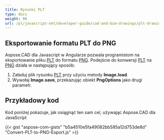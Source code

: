 ```yaml
---
title: Rysunki PLT
type: docs
weight: 90
url: /pl/javascript-net/developer-guide/cad-and-bim-drawings/plt-drawings/
---
```


## **Eksportowanie formatu PLT do PNG**

Aspose.CAD dla Javascript w Angularze pozwala programistom na eksportowanie pliku [PLT](https://docs.fileformat.com/cad/plt/) do formatu [PNG](https://docs.fileformat.com/image/png/).
Podejście do konwersji [PLT](https://docs.fileformat.com/cad/plt/) na [PNG](https://docs.fileformat.com/image/png/) działa w następujący sposób:

1. Załaduj plik rysunku [PLT](https://docs.fileformat.com/cad/plt/) przy użyciu metody **Image.load**.
2. Wywołaj **Image.save**, przekazując obiekt **PngOptions** jako drugi parametr.

## Przykładowy kod

Kod poniżej pokazuje, jak osiągnąć ten sam cel, używając Aspose.CAD dla JavaScript

{{< gist "aspose-com-gists" "b5a4510e5fa49082bb585a12d753de8d" "Convert-PLT-to-PNG-Export.js" >}}
